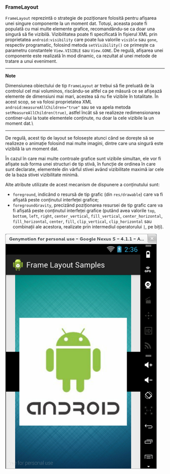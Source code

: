 ### FrameLayout

`FrameLayout` reprezintă o strategie de poziționare folosită pentru
afișarea unei singure componente la un moment dat. Totuși, aceasta poate
fi populată cu mai multe elemente grafice, recomandându-se ca doar una
singură să fie vizibilă. Vizibilitatea poate fi specificată în fișierul
XML prin proprietatea `android:visibility` care poate lua valorile
`visible` sau `gone`, respectiv programatic, folosind metoda
`setVisibility()` ce primește ca parametru constantele `View.VISIBLE`
sau `View.GONE`. De regulă, afișarea unei componente este realizată în
mod dinamic, ca rezultat al unei metode de tratare a unui eveniment.

---
**Note**

Dimensiunea obiectului de tip `FrameLayout` ar
trebui să fie preluată de la controlul cel mai voluminos, riscându-se
altfel ca pe măsură ce se afișează elemente de dimensiuni mai mari,
acestea să nu fie vizibile în totalitate. În acest scop, se va folosi
proprietatea XML `android:measureAllChildren="true"` sau se va apela
metoda `setMeasureAllChildren(true)`, astfel încât să se realizeze
redimensionarea continer-ului la toate elementele conținute, nu doar la
cele vizibile la un moment dat.\

---

De regulă, acest tip de layout se folosește atunci când se dorește să se
realizeze o animație folosind mai multe imagini, dintre care una singură
este vizibilă la un moment dat.

În cazul în care mai multe controale grafice sunt vizibile simultan, ele
vor fi afișate sub forma unei structuri de tip stivă, în funcție de
ordinea în care sunt declarate, elementele din vârful stivei având
vizibilitate maximă iar cele de la baza stivei vizibilitate minimă.

Alte atribute utilizate de acest mecanism de dispunere a conținutului
sunt:

-   `foreground`, indicând o resursă de tip grafic (din `res/drawable`)
    care va fi afișată peste conținutul interfeței grafice;
-   `foregroundGravity`, precizând poziționarea resursei de tip grafic
    care va fi afișată peste conținutul interfeței grafice (putând avea
    valorile `top`, `bottom`, `left`, `right`, `center_vertical`,
    `fill_vertical`, `center_horizontal`, `fill_horizontal`, `center`,
    `fill`, `clip_vertical`, `clip_horizontal` sau combinații ale
    acestora, realizate prin intermediul operatorului `|`, pe biți).

![](images/frame_layout_sample.png)
